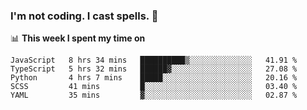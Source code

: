 ### I'm not coding. I cast spells. 🎩

📊 **This week I spent my time on**
<!--START_SECTION:waka-->
```text
JavaScript   8 hrs 34 mins   ██████████▒░░░░░░░░░░░░░░   41.91 % 
TypeScript   5 hrs 32 mins   ██████▓░░░░░░░░░░░░░░░░░░   27.08 % 
Python       4 hrs 7 mins    █████░░░░░░░░░░░░░░░░░░░░   20.16 % 
SCSS         41 mins         █░░░░░░░░░░░░░░░░░░░░░░░░   03.40 % 
YAML         35 mins         ▓░░░░░░░░░░░░░░░░░░░░░░░░   02.87 % 
```
<!--END_SECTION:waka-->
